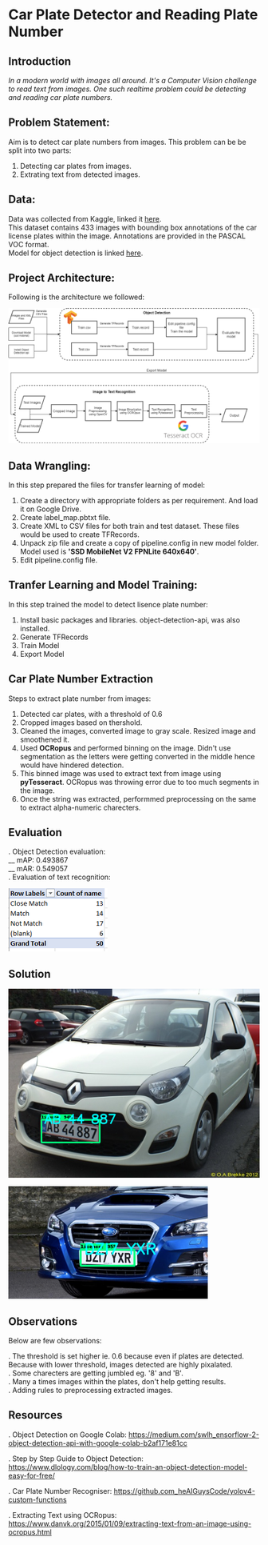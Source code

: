 # Car Plate Detector and Reading Plate Number

## Introduction
*In a modern world with images all around. It's a Computer Vision challenge to read text from images. One such realtime problem could be detecting and reading car plate numbers.*

## Problem Statement:
Aim is to detect car plate numbers from images. This problem can be be split into two parts:
1. Detecting car plates from images.
2. Extrating text from detected images.

## Data: 
Data was collected from Kaggle, linked it [here](https://www.kaggle.com/andrewmvd/car-plate-detection). <br />
This dataset contains 433 images with bounding box annotations of the car license plates within the image.
Annotations are provided in the PASCAL VOC format. <br />
Model for object detection is linked [here](https://github.com_ensorflow/models/blob/master/research/object_detection/g3doc_f2_detection_zoo.md).

## Project Architecture:
Following is the architecture we followed:

![Project Architecture](https://github.com/SanjaPanda/car-plate-detector/blob/main/images/Architechture.PNG)

## Data Wrangling:
In this step prepared the files for transfer learning of model:

1. Create a directory with appropriate folders as per requirement. And load it on Google Drive.
2. Create label_map.pbtxt file.
3. Create XML to CSV files for both train and test dataset. These files would be used to create TFRecords.
4. Unpack zip file and create a copy of pipeline.config in new model folder. Model used is **'SSD MobileNet V2 FPNLite 640x640'**.
5. Edit pipeline.config file.

## Tranfer Learning and Model Training:
In this step trained the model to detect lisence plate number:

1. Install basic packages and libraries. object-detection-api, was also installed.
2. Generate TFRecords
3. Train Model
4. Export Model 


## Car Plate Number Extraction
Steps to extract plate number from images:

1. Detected car plates, with a threshold of 0.6
2.  Cropped images based on thershold.
3. Cleaned the images, converted image to gray scale. Resized image and smoothened it.
4. Used **OCRopus** and performed binning on the image. Didn't use segmentation as the letters were getting converted in the middle hence would have hindered detection.
5. This binned image was used to extract text from image using **pyTesseract**. OCRopus was throwing error due to too much segments in the image.
6. Once the string was extracted, performmed preprocessing on the same to extract alpha-numeric charecters.

## Evaluation
. Object Detection evaluation: <br />
	__ mAP: 0.493867 <br />
	__ mAR: 0.549057 <br />
. Evaluation of text recognition:

![Evaluation](https://github.com/SanjaPanda/car-plate-detector/blob/main/images/Recog_Eval.PNG)


## Solution

![Solution](https://github.com/SanjaPanda/car-plate-detector/blob/main/images/Cars386.png)

![Solution](https://github.com/SanjaPanda/car-plate-detector/blob/main/images/Cars428.png)

## Observations
Below are few observations:

. The threshold is set higher ie. 0.6 because even if plates are detected. Because with lower threshold, images detected are highly pixalated.<br />
. Some charecters are getting jumbled eg. '8' and 'B'.<br />
. Many a times images within the plates, don't help getting results.<br />
. Adding rules to preprocessing extracted images.

## Resources
. Object Detection on Google Colab: https://medium.com/swlh_ensorflow-2-object-detection-api-with-google-colab-b2af171e81cc

. Step by Step Guide to Object Detection: https://www.dlology.com/blog/how-to-train-an-object-detection-model-easy-for-free/

. Car Plate Number Recogniser: https://github.com_heAIGuysCode/yolov4-custom-functions

. Extracting Text using OCRopus: https://www.danvk.org/2015/01/09/extracting-text-from-an-image-using-ocropus.html
